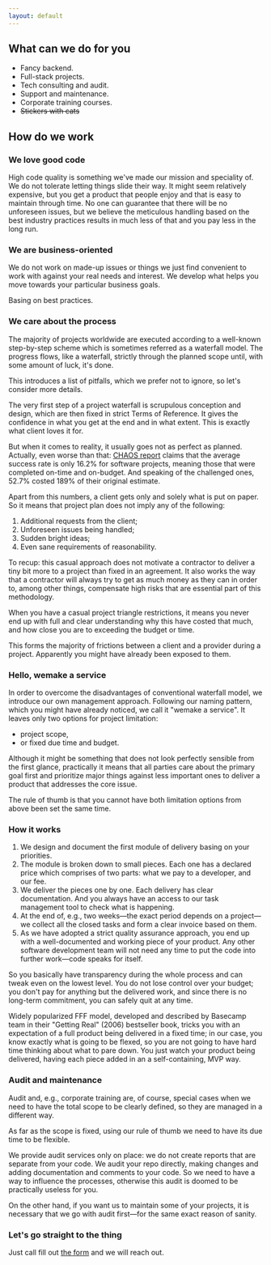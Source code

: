 ```yaml
---
layout: default
---
```


## What can we do for you

- Fancy backend.
- Full-stack projects.
- Tech consulting and audit.
- Support and maintenance.
- Corporate training courses.
- ~~Stickers with cats~~

## How do we work

### We love good code

High code quality is something we've made our mission and speciality of. We do not tolerate letting things slide their way. It might seem relatively expensive, but you get a product that people enjoy and that is easy to maintain through time. No one can guarantee that there will be no unforeseen issues, but we believe the meticulous handling based on the best industry practices results in much less of that and you pay less in the long run.

### We are business-oriented

We do not work on made-up issues or things we just find convenient to work with against your real needs and interest. We develop what helps you move towards your particular business goals.

Basing on best practices.

### We care about the process

The majority of projects worldwide are executed according to a well-known step-by-step scheme which is sometimes referred as a waterfall model. The progress flows, like a waterfall, strictly through the planned scope until, with some amount of luck, it's done.

This introduces a list of pitfalls, which we prefer not to ignore, so let's consider more details.

The very first step of a project waterfall is scrupulous conception and design, which are then fixed in strict Terms of Reference. It gives the confidence in what you get at the end and in what extent. This is exactly what client loves it for.

But when it comes to reality, it usually goes not as perfect as planned. Actually, even worse than that: [CHAOS report](https://www.projectsmart.co.uk/white-papers/chaos-report.pdf) claims that the average success rate is only 16.2% for software projects, meaning those that were completed on-time and on-budget. And speaking of the challenged ones, 52.7% costed 189% of their original estimate.

Apart from this numbers, a client gets only and solely what is put on paper. So it means that project plan does not imply any of the following:

1. Additional requests from the client;
2. Unforeseen issues being handled;
3. Sudden bright ideas;
4. Even sane requirements of reasonability.

To recup: this casual approach does not motivate a contractor to deliver a tiny bit more to a project than fixed in an agreement. It also works the way that a contractor will always try to get as much money as they can in order to, among other things, compensate high risks that are essential part of this methodology. 

When you have a casual project triangle restrictions, it means you never end up with full and clear understanding why this have costed that much, and how close you are to exceeding the budget or time.

This forms the majority of frictions between a client and a provider during a project. Apparently you might have already been exposed to them.

### Hello, wemake a service

In order to overcome the disadvantages of conventional waterfall model, we introduce our own management approach. Following our naming pattern, which you might have already noticed, we call it "wemake a service". It leaves only two options for project limitation:

- project scope,
- or fixed due time and budget.

Although it might be something that does not look perfectly sensible from the first glance, practically it means that all parties care about the primary goal first and prioritize major things against less important ones to deliver a product that addresses the core issue.

The rule of thumb is that you cannot have both limitation options from above been set the same time. 

### How it works

1. We design and document the first module of delivery basing on your priorities.
2. The module is broken down to small pieces. Each one has a declared price which comprises of two parts: what we pay to a developer, and our fee.
3. We deliver the pieces one by one. Each delivery has clear documentation. And you always have an access to our task management tool to check what is happening.
4. At the end of, e.g., two weeks—the exact period depends on a project—we collect all the closed tasks and form a clear invoice based on them. 
5. As we have adopted a strict quality assurance approach, you end up with a well-documented and working piece of your product. Any other software development team will not need any time to put the code into further work—code speaks for itself.

So you basically have transparency during the whole process and can tweak even on the lowest level. You do not lose control over your budget; you don't pay for anything but the delivered work, and since there is no long-term commitment, you can safely quit at any time.

Widely popularized FFF model, developed and described by Basecamp team in their "Getting Real" (2006) bestseller book, tricks you with an expectation of a full product being delivered in a fixed time; in our case, you know exactly what is going to be flexed, so you are not going to have hard time thinking about what to pare down. You just watch your product being delivered, having each piece added in an a self-containing, MVP way.

### Audit and maintenance

Audit and, e.g., corporate training are, of course, special cases when we need to have the total scope to be clearly defined, so they are managed in a different way.

As far as the scope is fixed, using our rule of thumb we need to have its due time to be flexible.

We provide audit services only on place: we do not create reports that are separate from your code. We audit your repo directly, making changes and adding documentation and comments to your code. So we need to have a way to influence the processes, otherwise this audit is doomed to be practically useless for you.

On the other hand, if you want us to maintain some of your projects, it is necessary that we go with audit first—for the same exact reason of sanity.


### Let's go straight to the thing

Just call fill out [the form](https://goo.gl/forms/fddh13DYaiEWfAVy1) and we will reach out.
